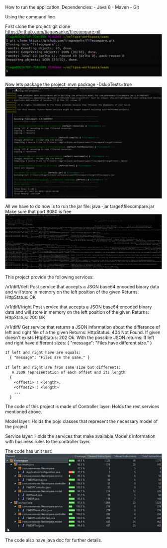 How to run the application.
    Dependencies:
        - Java 8
        - Maven
        - Git

Using the command line

First clone the project: git clone https://github.com/tiagowanke/filecompare.git
![Clonning the project](https://github.com/tiagowanke/filecompare/blob/master/src/main/resources/static/image/clone-project.png)

Now lets package the project: mvn package -DskipTests=true
![Package](https://github.com/tiagowanke/filecompare/blob/master/src/main/resources/static/image/package.png)

All we have to do now is to run the jar file: java -jar target\filecompare.jar
Make sure that port 8080 is free
![Start app](https://github.com/tiagowanke/filecompare/blob/master/src/main/resources/static/image/start-app.png)

This project provide the following services:

/v1/diff/<ID>/left
Post service that accepts a JSON base64 encoded binary data and will store in memory on the left position of the given <ID>
Returns:
  HttpStatus: OK

/v1/diff/<ID>/right
Post service that accepts a JSON base64 encoded binary data and will store in memory on the left position of the given <ID>
Returns:
  HttpStatus: 200 OK

/v1/diff/<ID>
Get service that returns a JSON information about the difference of left and right file of a the given <ID>
Returns:
  HttpStatus: 404 Not Found. If given <ID> doesn't exists
  HttpStatus: 202 Ok. With the possible JSON returns:
    If left and right have different sizes:
      { "message": "Files have different size." }
      
    If left and right have are equals:
      { "message": "Files are the same." }
      
    If left and right are from same size but differents:
       A JSON representation of each offset and its length
      { 
        <offset1> : <length>,
        <offset2> : <length>
        ...
      }
      
      
The code of this project is made of 
  Controller layer:
    Holds the rest services mentioned above.
    
   Model layer:
    Holds the pojo classes that represent the necessary model of the project
   
   Service layer:
    Holds the services that make available Model's information with business rules to the controller layer.
    
The code has unit test:
![alt text](https://github.com/tiagowanke/filecompare/blob/master/src/main/resources/static/image/coverage.png)

The code also have java doc for further details.
